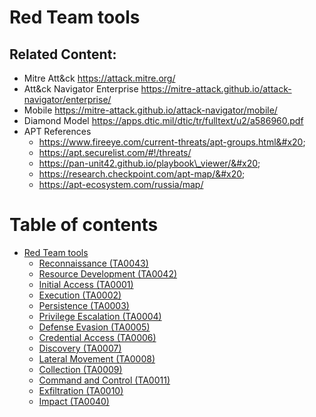 # Red Team tools

## Related Content:

* Mitre Att\&ck https://attack.mitre.org/
* Att\&ck Navigator Enterprise https://mitre-attack.github.io/attack-navigator/enterprise/
* Mobile https://mitre-attack.github.io/attack-navigator/mobile/
* Diamond Model https://apps.dtic.mil/dtic/tr/fulltext/u2/a586960.pdf
* APT References
  * https://www.fireeye.com/current-threats/apt-groups.html&#x20;
  * https://apt.securelist.com/#!/threats/
  * https://pan-unit42.github.io/playbook\_viewer/&#x20;
  * https://research.checkpoint.com/apt-map/&#x20;
  * https://apt-ecosystem.com/russia/map/

# Table of contents

* [Red Team tools](README.md)
  * [Reconnaissance (TA0043)](red-team-tools/reconnaissance-ta0043.md)
  * [Resource Development (TA0042)](red-team-tools/resource-development-ta0042.md)
  * [Initial Access (TA0001)](red-team-tools/initial-access-ta0001.md)
  * [Execution (TA0002)](red-team-tools/execution-ta0002.md)
  * [Persistence (TA0003)](red-team-tools/persistence-ta0003.md)
  * [Privilege Escalation (TA0004)](red-team-tools/privilege-escalation-ta0004.md)
  * [Defense Evasion (TA0005)](red-team-tools/defense-evasion-ta0005.md)
  * [Credential Access (TA0006)](red-team-tools/credential-access-ta0006.md)
  * [Discovery (TA0007)](red-team-tools/discovery-ta0007.md)
  * [Lateral Movement (TA0008)](red-team-tools/lateral-movement-ta0008.md)
  * [Collection (TA0009)](red-team-tools/collection-ta0009.md)
  * [Command and Control (TA0011)](red-team-tools/command-and-control-ta0011.md)
  * [Exfiltration (TA0010)](red-team-tools/exfiltration-ta0010.md)
  * [Impact (TA0040)](red-team-tools/impact-ta0040.md)


##

















